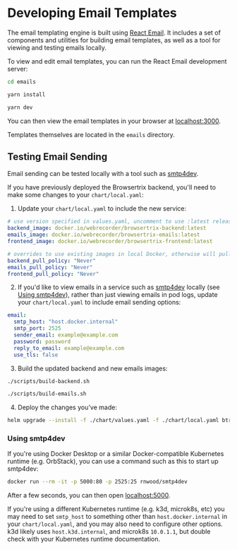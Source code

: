 # Developing Email Templates

The email templating engine is built using [React Email](https://react.email/). It includes a set of components and utilities for building email templates, as well as a tool for viewing and testing emails locally.

To view and edit email templates, you can run the React Email development server:

```sh
cd emails
```
```sh
yarn install
```
```sh
yarn dev
```

You can then view the email templates in your browser at [localhost:3000](http://localhost:3000).

Templates themselves are located in the `emails` directory.

## Testing Email Sending

Email sending can be tested locally with a tool such as [smtp4dev](https://github.com/rnwood/smtp4dev).

If you have previously deployed the Browsertrix backend, you'll need to make some changes to your `chart/local.yaml`:

1. Update your `chart/local.yaml` to include the new service:
  ```yaml hl_lines="3 8"
  # use version specified in values.yaml, uncomment to use :latest release instead
  backend_image: docker.io/webrecorder/browsertrix-backend:latest
  emails_image: docker.io/webrecorder/browsertrix-emails:latest
  frontend_image: docker.io/webrecorder/browsertrix-frontend:latest

  # overrides to use existing images in local Docker, otherwise will pull from repository
  backend_pull_policy: "Never"
  emails_pull_policy: "Never"
  frontend_pull_policy: "Never"
  ```
2. If you'd like to view emails in a service such as [smtp4dev](https://github.com/rnwood/smtp4dev) locally (see [Using smtp4dev](#using-smtp4dev)), rather than just viewing emails in pod logs, update your `chart/local.yaml` to include email sending options:
  ```yaml hl_lines="1-7"
  email:
    smtp_host: "host.docker.internal"
    smtp_port: 2525
    sender_email: example@example.com
    password: password
    reply_to_email: example@example.com
    use_tls: false
  ```
3. Build the updated backend and new emails images:
  ```sh
  ./scripts/build-backend.sh
  ```
  ```sh
  ./scripts/build-emails.sh
  ```
4. Deploy the changes you've made:
  ```sh
  helm upgrade --install -f ./chart/values.yaml -f ./chart/local.yaml btrix ./chart/
  ```

### Using smtp4dev

If you're using Docker Desktop or a similar Docker-compatible Kubernetes runtime (e.g. OrbStack), you can use a command such as this to start up smtp4dev:
```sh
docker run --rm -it -p 5000:80 -p 2525:25 rnwood/smtp4dev
```

After a few seconds, you can then open [localhost:5000](http://localhost:5000).

If you're using a different Kubernetes runtime (e.g. k3d, microk8s, etc) you may need to set `smtp_host` to something other than `host.docker.internal` in your `chart/local.yaml`, and you may also need to configure other options. k3d likely uses `host.k3d.internal`, and microk8s `10.0.1.1`, but double check with your Kubernetes runtime documentation.
